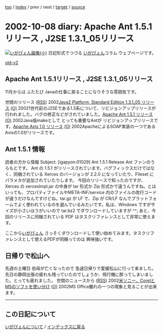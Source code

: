 [top](https://igapyon.github.io/diary/) 
 / [index](https://igapyon.github.io/diary/2002/index.html) 
 / prev 
 / next 
 / [target](https://igapyon.github.io/diary/2002/ig021008.html) 
 / [source](https://github.com/igapyon/diary/blob/gh-pages/2002/ig021008.html.src.md) 

2002-10-08 diary: Apache Ant 1.5.1リリース , J2SE 1.3.1_05リリース
=====================================================================================================
[![いがぴょん画像(小)](https://igapyon.github.io/diary/images/iga200306s.jpg "いがぴょん")](https://igapyon.github.io/diary/memo/memoigapyon.html) 日記形式でつづる [いがぴょん](https://igapyon.github.io/diary/memo/memoigapyon.html)コラム ウェブページです。

[old-v2](ig021008-orig.html)

## Apache Ant 1.5.1リリース , J2SE 1.3.1_05リリース

11月からは ふたたび Javaの仕事に戻ることになりそうな雰囲気です。








世間のリリース ([RSS](ig021008-release.xml)) 2002[Java2 Platform, Standard Edition 1.3.1_05 リリース](http://java.sun.com/j2se/1.3/ja/index.html) [(O)](http://java.sun.com/j2se/1.3/ja/index.html) 20021世代前のJ2SEである1.3系について、リビジョンアップリリースが行われました。バグの修正などがされていました。[Apache Ant 1.5.1 リリース](http://jakarta.apache.org/ant/) [(O)](http://jakarta.apache.org/ant/) 2002Java版makeとして とっても重要なAntが リビジョンアップリリースです。[Apache Axis 1.0 リリース](http://xml.apache.org/axis/) [(O)](http://xml.apache.org/axis/) 2002ApacheによるSOAP実装の一つであるAxisの1.0がリリースです。

## Ant 1.5.1 情報


読者の方から情報
Subject:  [igapyon:01029] Ant 1.5.1 Release
Ant ファンのうらもとです。
Ant の 1.5.1 がリリースされています。バグフィックスだけではなく、同梱されている
Xerces のバージョンが 2.2.0 になっていたり、Fileset にパラメタが追加されていたりします。
今回のリリースで知ったのですが、Xerces の xercesImpl.jar の中身が tar 形式か
Zip 形式かで違うんですね。とはいっても、プロパティファイルやMETA-INF/service
内のファイルの改行コードが違うだけなんですけどね。tar.gz が LF で、Zip
が CR/LF なんでプラットフォームでよく使われているのを選んでいるみたいです。私は、Windows
ですがサイズが小さいほうがいいので tar.bz2 でダウンロードしていますが ^^;
あと、今回のリリースに同梱されている PDF はタスクリファレンスとして非常に使えます。


ここから[いがぴょん](http://www.igapyon.jp/igapyon/diary/memo/memoigapyon.html)
さっそくダウンロードして使い始めてみます。タスクリファレンスとして使えるPDFが同梱ってのは
興味強いです。

## 日帰りで松山へ


先週の土曜日 伯母が亡くなったので 急遽日帰りで愛媛松山に行って来ました。
先日の静岡出張の疲れも残っていたのでしょうか、飛行機に酔ってしまいました。とっても疲れました。
世間のニュースから ([RSS](ig021008-news.xml)) 2002[米ソニー、CorelとMSのソフトを使い分け](http://www.zdnet.co.jp/news/0210/05/nebt_10.html) [(O)](http://www.zdnet.co.jp/news/0210/05/nebt_10.html) 2002MS Office離れの一つの現象と見ることが出来ます。


----------------------------------------------------------------------------------------------------

## この日記について
[いがぴょんについて](https://igapyon.github.io/diary/memo/memoigapyon.html) / [インデックスに戻る](https://igapyon.github.io/diary/idxall.html)

